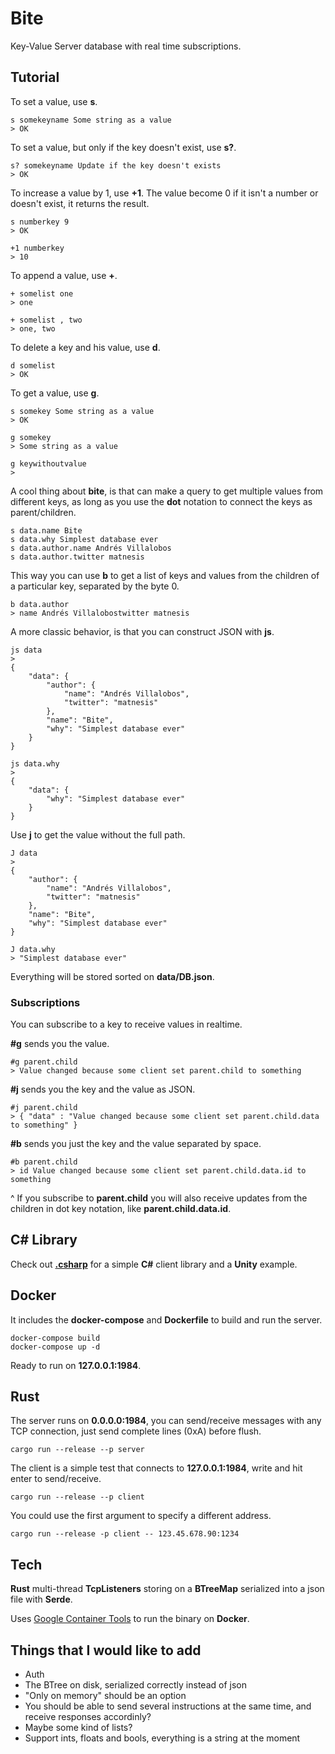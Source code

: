 # Bite

Key-Value Server database with real time subscriptions.

## Tutorial

To set a value, use **s**.

    s somekeyname Some string as a value
    > OK

To set a value, but only if the key doesn't exist, use **s?**.

    s? somekeyname Update if the key doesn't exists
    > OK

To increase a value by 1, use **+1**. The value become 0 if it isn't a number or
doesn't exist, it returns the result.

    s numberkey 9
    > OK

    +1 numberkey
    > 10

To append a value, use **+**.

    + somelist one
    > one

    + somelist , two
    > one, two

To delete a key and his value, use **d**.

    d somelist
    > OK

To get a value, use **g**.

    s somekey Some string as a value
    > OK

    g somekey
    > Some string as a value

    g keywithoutvalue
    >

A cool thing about **bite**, is that can make a query to get multiple values
from different keys, as long as you use the **dot** notation to connect the keys
as parent/children.

    s data.name Bite
    s data.why Simplest database ever
    s data.author.name Andrés Villalobos
    s data.author.twitter matnesis

This way you can use **b** to get a list of keys and values from the children of
a particular key, separated by the byte 0.

    b data.author
    > name Andrés Villalobostwitter matnesis

A more classic behavior, is that you can construct JSON with **js**.

    js data
    >
    {
        "data": {
            "author": {
                "name": "Andrés Villalobos",
                "twitter": "matnesis"
            },
            "name": "Bite",
            "why": "Simplest database ever"
        }
    }

    js data.why
    >
    {
        "data": {
            "why": "Simplest database ever"
        }
    }

Use **j** to get the value without the full path.

    J data
    >
    {
        "author": {
            "name": "Andrés Villalobos",
            "twitter": "matnesis"
        },
        "name": "Bite",
        "why": "Simplest database ever"
    }

    J data.why
    > "Simplest database ever"

Everything will be stored sorted on **data/DB.json**.

### Subscriptions

You can subscribe to a key to receive values in realtime.

**#g** sends you the value.

    #g parent.child
    > Value changed because some client set parent.child to something

**#j** sends you the key and the value as JSON.

    #j parent.child
    > { "data" : "Value changed because some client set parent.child.data to something" }

**#b** sends you just the key and the value separated by space.

    #b parent.child
    > id Value changed because some client set parent.child.data.id to something

^ If you subscribe to **parent.child** you will also receive updates from the
children in dot key notation, like **parent.child.data.id**.

## C# Library

Check out [**.csharp**](https://github.com/alvivar/bite/tree/master/.csharp) for
a simple **C#** client library and a **Unity** example.

## Docker

It includes the **docker-compose** and **Dockerfile** to build and run the
server.

    docker-compose build
    docker-compose up -d

Ready to run on **127.0.0.1:1984**.

## Rust

The server runs on **0.0.0.0:1984**, you can send/receive messages with any TCP
connection, just send complete lines (0xA) before flush.

    cargo run --release --p server

The client is a simple test that connects to **127.0.0.1:1984**, write and hit
enter to send/receive.

    cargo run --release --p client

You could use the first argument to specify a different address.

    cargo run --release -p client -- 123.45.678.90:1234

## Tech

**Rust** multi-thread **TcpListeners** storing on a **BTreeMap** serialized into
a json file with **Serde**.

Uses [Google Container
Tools](https://github.com/GoogleContainerTools/distroless/blob/master/examples/rust/Dockerfile)
to run the binary on **Docker**.

## Things that I would like to add

- Auth
- The BTree on disk, serialized correctly instead of json
- "Only on memory" should be an option
- You should be able to send several instructions at the same time, and receive responses accordinly?
- Maybe some kind of lists?
- Support ints, floats and bools, everything is a string at the moment
